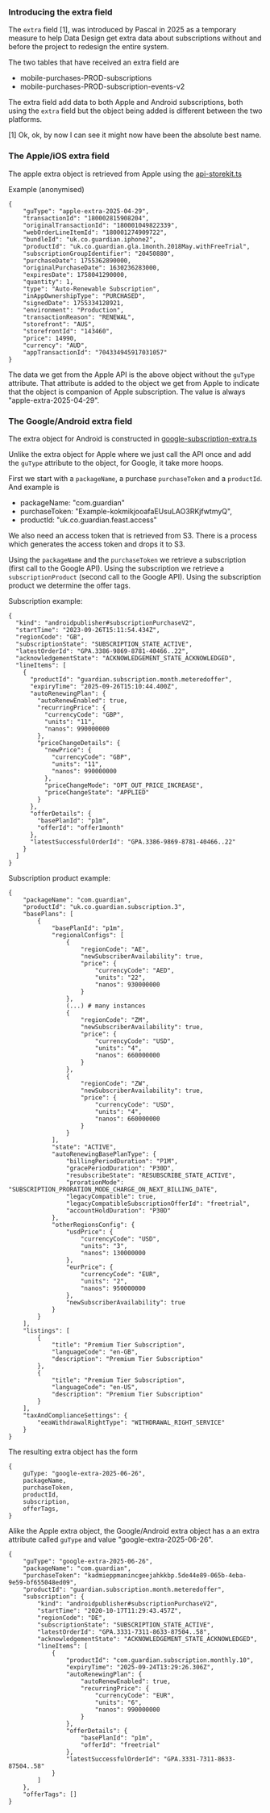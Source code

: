 ### Introducing the extra field

The `extra` field [1], was introduced by Pascal in 2025 as a temporary measure to help Data Design get extra data about subscriptions without and before the project to redesign the entire system.

The two tables that have received an extra field are

- mobile-purchases-PROD-subscriptions
- mobile-purchases-PROD-subscription-events-v2

The extra field add data to both Apple and Android subscriptions, both using the `extra` field but the object being added is different between the two platforms.

[1] Ok, ok, by now I can see it might now have been the absolute best name.

### The Apple/iOS extra field

The apple extra object is retrieved from Apple using the [api-storekit.ts](https://github.com/guardian/mobile-purchases/blob/a67a7d2246342bb16d635ace4f407c66ea7d0b28/typescript/src/services/api-storekit.ts)

Example (anonymised)

```
{
    "guType": "apple-extra-2025-04-29",
    "transactionId": "180002815908204",
    "originalTransactionId": "180001049822339",
    "webOrderLineItemId": "180001274909722",
    "bundleId": "uk.co.guardian.iphone2",
    "productId": "uk.co.guardian.gla.1month.2018May.withFreeTrial",
    "subscriptionGroupIdentifier": "20450880",
    "purchaseDate": 1755362890000,
    "originalPurchaseDate": 1630236283000,
    "expiresDate": 1758041290000,
    "quantity": 1,
    "type": "Auto-Renewable Subscription",
    "inAppOwnershipType": "PURCHASED",
    "signedDate": 1755334128921,
    "environment": "Production",
    "transactionReason": "RENEWAL",
    "storefront": "AUS",
    "storefrontId": "143460",
    "price": 14990,
    "currency": "AUD",
    "appTransactionId": "704334945917031057"
}
```

The data we get from the Apple API is the above object without the `guType` attribute. That attribute is added to the object we get from Apple to indicate that the object is companion of Apple subscription. The value is always "apple-extra-2025-04-29".

### The Google/Android extra field

The extra object for Android is constructed in [google-subscription-extra.ts](https://github.com/guardian/mobile-purchases/blob/a67a7d2246342bb16d635ace4f407c66ea7d0b28/typescript/src/services/google-subscription-extra.ts)

Unlike the extra object for Apple where we just call the API once and add the `guType` attribute to the object, for Google, it take more hoops.

First we start with a `packageName`, a purchase `purchaseToken` and a `productId`. And example is

- packageName: "com.guardian"
- purchaseToken: "Example-kokmikjooafaEUsuLAO3RKjfwtmyQ",
- productId: "uk.co.guardian.feast.access"

We also need an access token that is retrieved from S3. There is a process which generates the access token and drops it to S3.

Using the `packageName` and the `purchaseToken` we retrieve a subscription (first call to the Google API). Using the subscription we retrieve a `subscriptionProduct` (second call to the Google API). Using the subscription product we determine the offer tags.

Subscription example:

```
{
  "kind": "androidpublisher#subscriptionPurchaseV2",
  "startTime": "2023-09-26T15:11:54.434Z",
  "regionCode": "GB",
  "subscriptionState": "SUBSCRIPTION_STATE_ACTIVE",
  "latestOrderId": "GPA.3386-9869-8781-40466..22",
  "acknowledgementState": "ACKNOWLEDGEMENT_STATE_ACKNOWLEDGED",
  "lineItems": [
    {
      "productId": "guardian.subscription.month.meteredoffer",
      "expiryTime": "2025-09-26T15:10:44.400Z",
      "autoRenewingPlan": {
        "autoRenewEnabled": true,
        "recurringPrice": {
          "currencyCode": "GBP",
          "units": "11",
          "nanos": 990000000
        },
        "priceChangeDetails": {
          "newPrice": {
            "currencyCode": "GBP",
            "units": "11",
            "nanos": 990000000
          },
          "priceChangeMode": "OPT_OUT_PRICE_INCREASE",
          "priceChangeState": "APPLIED"
        }
      },
      "offerDetails": {
        "basePlanId": "p1m",
        "offerId": "offer1month"
      },
      "latestSuccessfulOrderId": "GPA.3386-9869-8781-40466..22"
    }
  ]
}
```

Subscription product example:

```
{
    "packageName": "com.guardian",
    "productId": "uk.co.guardian.subscription.3",
    "basePlans": [
        {
            "basePlanId": "p1m",
            "regionalConfigs": [
                {
                    "regionCode": "AE",
                    "newSubscriberAvailability": true,
                    "price": {
                        "currencyCode": "AED",
                        "units": "22",
                        "nanos": 930000000
                    }
                },
                (...) # many instances
                {
                    "regionCode": "ZM",
                    "newSubscriberAvailability": true,
                    "price": {
                        "currencyCode": "USD",
                        "units": "4",
                        "nanos": 660000000
                    }
                },
                {
                    "regionCode": "ZW",
                    "newSubscriberAvailability": true,
                    "price": {
                        "currencyCode": "USD",
                        "units": "4",
                        "nanos": 660000000
                    }
                }
            ],
            "state": "ACTIVE",
            "autoRenewingBasePlanType": {
                "billingPeriodDuration": "P1M",
                "gracePeriodDuration": "P30D",
                "resubscribeState": "RESUBSCRIBE_STATE_ACTIVE",
                "prorationMode": "SUBSCRIPTION_PRORATION_MODE_CHARGE_ON_NEXT_BILLING_DATE",
                "legacyCompatible": true,
                "legacyCompatibleSubscriptionOfferId": "freetrial",
                "accountHoldDuration": "P30D"
            },
            "otherRegionsConfig": {
                "usdPrice": {
                    "currencyCode": "USD",
                    "units": "3",
                    "nanos": 130000000
                },
                "eurPrice": {
                    "currencyCode": "EUR",
                    "units": "2",
                    "nanos": 950000000
                },
                "newSubscriberAvailability": true
            }
        }
    ],
    "listings": [
        {
            "title": "Premium Tier Subscription",
            "languageCode": "en-GB",
            "description": "Premium Tier Subscription"
        },
        {
            "title": "Premium Tier Subscription",
            "languageCode": "en-US",
            "description": "Premium Tier Subscription"
        }
    ],
    "taxAndComplianceSettings": {
        "eeaWithdrawalRightType": "WITHDRAWAL_RIGHT_SERVICE"
    }
}
```

The resulting extra object has the form

```
{
    guType: "google-extra-2025-06-26",
    packageName,
    purchaseToken,
    productId,
    subscription,
    offerTags,
}
```

Alike the Apple extra object, the Google/Android extra object has a an extra attribute called `guType` and value "google-extra-2025-06-26".

```
{
    "guType": "google-extra-2025-06-26",
    "packageName": "com.guardian",
    "purchaseToken": "kadmieppmanincgeejahkkbp.5de44e89-065b-4eba-9e59-bf655048ed09",
    "productId": "guardian.subscription.month.meteredoffer",
    "subscription": {
        "kind": "androidpublisher#subscriptionPurchaseV2",
        "startTime": "2020-10-17T11:29:43.457Z",
        "regionCode": "DE",
        "subscriptionState": "SUBSCRIPTION_STATE_ACTIVE",
        "latestOrderId": "GPA.3331-7311-8633-87504..58",
        "acknowledgementState": "ACKNOWLEDGEMENT_STATE_ACKNOWLEDGED",
        "lineItems": [
            {
                "productId": "com.guardian.subscription.monthly.10",
                "expiryTime": "2025-09-24T13:29:26.306Z",
                "autoRenewingPlan": {
                    "autoRenewEnabled": true,
                    "recurringPrice": {
                        "currencyCode": "EUR",
                        "units": "6",
                        "nanos": 990000000
                    }
                },
                "offerDetails": {
                    "basePlanId": "p1m",
                    "offerId": "freetrial"
                },
                "latestSuccessfulOrderId": "GPA.3331-7311-8633-87504..58"
            }
        ]
    },
    "offerTags": []
}
```
